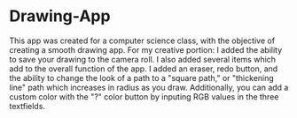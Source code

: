 # Drawing-App
This app was created for a computer science class, with the objective of creating a smooth drawing app.
For my creative portion: I added the ability to save your drawing to the camera roll.
I also added several items which add to the overall function of the app. I added an eraser, redo button, and the ability to change the look of a path to a "square path," or "thickening line" path which increases in radius as you draw. Additionally, you can add a custom color with the "?" color button by inputing RGB values in the three textfields.
